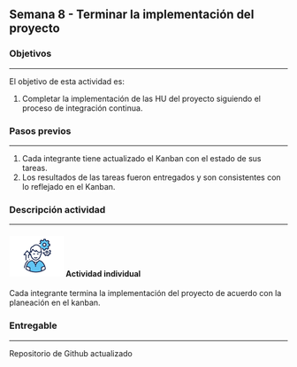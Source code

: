 ## Semana 8 - Terminar la implementación del proyecto

### Objetivos

---

El objetivo de esta actividad es:

1. Completar la implementación de las HU del proyecto siguiendo el proceso de integración continua.

### Pasos previos

---

1. Cada integrante tiene actualizado el Kanban con el estado de sus tareas.
2. Los resultados de las tareas fueron entregados y son consistentes con lo reflejado en el Kanban.

### Descripción actividad

---

#### ![](./../../assets/images/individuo.png) Actividad individual

Cada integrante termina la implementación del proyecto de acuerdo con la planeación en el kanban.

### Entregable

---

Repositorio de Github actualizado
